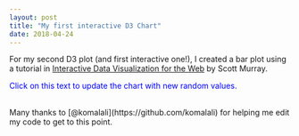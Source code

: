 ```yaml
---
layout: post
title: "My first interactive D3 Chart"
date: 2018-04-24
---
```

<script src="//code.jquery.com/jquery.js"></script>
<style>
/* no styles yet */ 

</style>
For my second D3 plot (and first interactive one!), I created a bar plot using a tutorial in <u>Interactive Data Visualization for the Web</u> by Scott Murray.  

<p class="button" style="color:blue;">Click on this text to update the chart with new random values.</p>

<div id='d3div'></div>

<script src="//d3js.org/d3.v3.min.js"></script>
<script>

					// Dynamic, random data set 
					var dataset = [];
					for (var i = 0; i < 20; i ++) { 
						var newNumber = Math.floor(Math.random() * 21) + 5;
						dataset.push(newNumber);
					}

					var w = $("#d3div").width();
					var h = 400;
					var barPadding = 1; 

					var svg = d3.select("#d3div")
								.append("svg")
								.attr("width", w)
								.attr("height", h);

					// ordinal scale handles left/right prositioning of bars and labels along the x-axis (ordinal as opposed to linear)
					// while we don't have true ordinal data, we do want our
					// bars to be drawn from left to right in the same order
					// in which the values occur, and we want them to be evenly
					// spaced 
					var xScale = d3.scale.ordinal() 
									.domain(d3.range(dataset.length)) // an array of sequential numbers
									//ordinal vaues are typcially non-numeric
									.rangeRoundBands([0,w], 0.05); // discrete ranges
									// this says, calculate even bands starting at 0 and ending at w,
									// then set this scale's range to those bands.
					var yScale = d3.scale.linear()
									.domain([0, d3.max(dataset)])
									.range([h, 0]);

					// bar chart 
					svg.selectAll("rect")
						.data(dataset)
						.enter()
						.append("rect")
						.attr("x", function(d, i) { 
							return xScale(i); //Creates an even spacing regardless of num values
						})
						.attr("y", function(d) { 
								return yScale(d); 
							})
						.attr("width", xScale.rangeBand())
						.attr("height", function(d) { 
								return h - yScale(d);
							})
						.attr("fill", function(d) { 
							return "rgb(0, 0, " + (d * 10) + ")";
						});

					// bar labels 
					svg.selectAll("text")
						.data(dataset)
						.enter()
						.append("text")
						.text(function(d) { 
							return d;
						})
					    .attr("x", function(d, i) {
					   	 	return xScale(i) + xScale.rangeBand() / 2;
					    })
					    .attr("y", function(d) {
					   		return yScale(d) + 14;
					    })
						.attr("font-family", "sans-serif")
						.attr("font-size", "11px")
						.attr("fill", "white")
						.attr("text-anchor", "middle");
					

					// refresh data on click 
					d3.select('.button')
						.on("click", function() { 
							// Do something on click
							//New values for dataset
							var dataset = [];
							for (var i = 0; i < 20; i ++) { 
								var newNumber = Math.floor(Math.random() * 21) + 5;
								dataset.push(newNumber);
							};

							// update y values 
							svg.selectAll("rect")
								.data(dataset)
								.transition() // animation!
								.attr("y", function(d) { 
										return yScale(d); // height minuts data value; keeps bars from being upside-down
									})
								.attr("height", function(d) { 
										return h - yScale(d);
									})
								.attr("fill", function(d) { 
									return "rgb(0, 0, " + (d * 10) + ")";
								});

							// update text content and x/y values of labels 
							svg.selectAll("text")
								.data(dataset)
								.transition()
                                .text(function(d) { 
									return d;
								})
							    .attr("x", function(d, i) {
							   	 	return xScale(i) + xScale.rangeBand() / 2;
							    })
							    .attr("y", function(d) {
							   		return yScale(d) + 14;
							    });
							});
</script>
<br>
Many thanks to [@komalali](https://github.com/komalali) for helping me edit my code to get to this point.  
